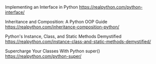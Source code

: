 
Implementing an Interface in Python https://realpython.com/python-interface/

Inheritance and Composition: A Python OOP Guide https://realpython.com/inheritance-composition-python/

Python's Instance, Class, and Static Methods Demystified https://realpython.com/instance-class-and-static-methods-demystified/

Supercharge Your Classes With Python super() https://realpython.com/python-super/
